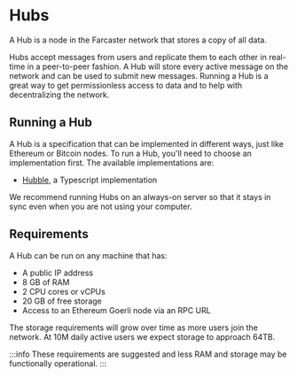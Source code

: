 # Hubs

A Hub is a node in the Farcaster network that stores a copy of all data.

Hubs accept messages from users and replicate them to each other in real-time in a peer-to-peer fashion. A Hub will store every active message on the network and can be used to submit new messages. Running a Hub is a great way to get permissionless access to data and to help with decentralizing the network.

## Running a Hub

A Hub is a specification that can be implemented in different ways, just like Ethereum or Bitcoin nodes. To run a Hub, you'll need to choose an implementation first. The available implementations are:

- [Hubble](https://github.com/farcasterxyz/hub-monorepo/tree/main/apps/hubble), a Typescript implementation

We recommend running Hubs on an always-on server so that it stays in sync even when you are not using your computer.

## Requirements

A Hub can be run on any machine that has:

- A public IP address
- 8 GB of RAM
- 2 CPU cores or vCPUs
- 20 GB of free storage
- Access to an Ethereum Goerli node via an RPC URL

The storage requirements will grow over time as more users join the network. At 10M daily active users we expect storage to approach 64TB.

:::info
These requirements are suggested and less RAM and storage may be functionally operational.
:::
